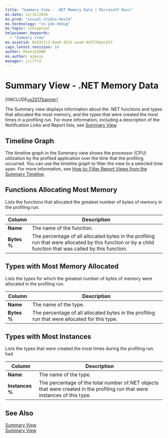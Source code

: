 ```yaml
---
title: "Summary View - .NET Memory Data | Microsoft Docs"
ms.date: 11/15/2016
ms.prod: "visual-studio-dev14"
ms.technology: "vs-ide-debug"
ms.topic: conceptual
helpviewer_keywords: 
  - "Summary view"
ms.assetid: 0cb317c3-0ae6-4531-aaa8-447576eec037
caps.latest.revision: 16
author: MikeJo5000
ms.author: mikejo
manager: jillfra
---
```

# Summary View - .NET Memory Data
[!INCLUDE[vs2017banner](../includes/vs2017banner.md)]

The Summary view displays information about the .NET functions and types that allocated the most memory, and the types that were created the most times in a profiling run. For more information, including a description of the Notification Links and Report lists, see [Summary View](../profiling/summary-view.md).  
  
## Timeline Graph  
 The timeline graph in the Summary view shows the processor (CPU) utilization by the profiled application over the time that the profiling occurred. You can use the timeline graph to filter the view to a selected time span. For more information, see [How to: Filter Report Views from the Summary Timeline](../profiling/how-to-filter-report-views-from-the-summary-timeline.md).  
  
## Functions Allocating Most Memory  
 Lists the functions that allocated the greatest number of bytes of memory in the profiling run.  
  
|Column|Description|  
|------------|-----------------|  
|**Name**|The name of the function.|  
|**Bytes %**|The percentage of all allocated bytes in the profiling run that were allocated by this function or by a child function that was called by this function.|  
  
## Types with Most Memory Allocated  
 Lists the types for which the greatest number of bytes of memory were allocated in the profiling run.  
  
|Column|Description|  
|------------|-----------------|  
|**Name**|The name of the type.|  
|**Bytes %**|The percentage of all allocated bytes in the profiling run that were allocated for this type.|  
  
## Types with Most Instances  
 Lists the types that were created the most times during the profiling run. had  
  
|Column|Description|  
|------------|-----------------|  
|**Name**|The name of the type.|  
|**Instances %**|The percentage of the total number of.NET objects that were created in the profiling run that were instances of this type.|  
  
## See Also  
 [Summary View](../profiling/summary-view-sampling-data.md)   
 [Summary View](../profiling/summary-view-instrumentation-data.md)
